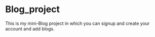# Blog_project
This is my mini-Blog project in which you can signup and create your account  and add blogs.
